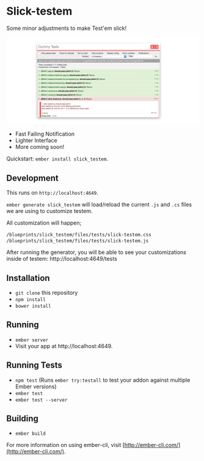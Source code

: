 # Slick-testem

Some minor adjustments to make Test'em slick!

![screenshot.jpg](screenshot.jpg)

* Fast Failing Notification
* Lighter Interface
* More coming soon!

Quickstart: `ember install slick_testem`.

## Development

This runs on `http://localhost:4649`.

`ember generate slick_testem` will load/reload the current `.js` and
`.cs` files we are using to customize testem.

All customization will happen;

```
/blueprints/slick_testem/files/tests/slick-testem.css
/blueprints/slick_testem/files/tests/slick-testem.js
```

After running the generator, you will be able to see your customizations inside
of testem: http://localhost:4649/tests

## Installation

* `git clone` this repository
* `npm install`
* `bower install`

## Running

* `ember server`
* Visit your app at http://localhost:4649.

## Running Tests

* `npm test` (Runs `ember try:testall` to test your addon against multiple Ember versions)
* `ember test`
* `ember test --server`

## Building

* `ember build`

For more information on using ember-cli, visit [http://ember-cli.com/](http://ember-cli.com/).
